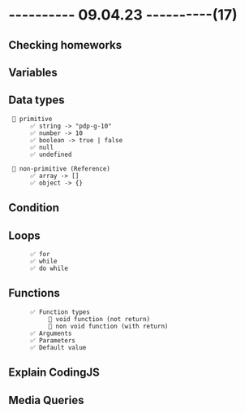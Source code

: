 # ---------- 09.04.23 ----------(17)

## Checking homeworks

## Variables

## Data types

     🎉 primitive
          ✅ string -> "pdp-g-10"
          ✅ number -> 10
          ✅ boolean -> true | false
          ✅ null
          ✅ undefined

     🎉 non-primitive (Reference)
          ✅ array -> []
          ✅ object -> {}

## Condition

## Loops

          ✅ for
          ✅ while
          ✅ do while

## Functions

          ✅ Function types
               🎉 void function (not return)
               🎉 non void function (with return)
          ✅ Arguments
          ✅ Parameters
          ✅ Default value

## Explain CodingJS

## Media Queries
